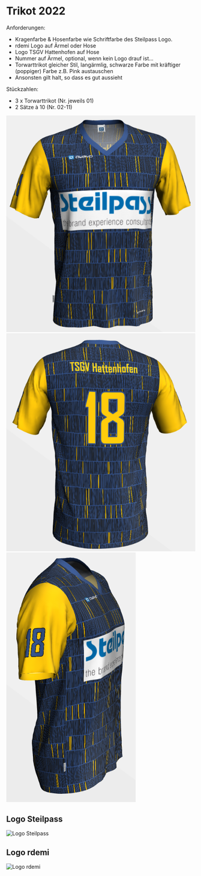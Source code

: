 # Trikot 2022


Anforderungen:

- Kragenfarbe & Hosenfarbe wie Schriftfarbe des Steilpass Logo.
- rdemi Logo auf Ärmel oder Hose
- Logo TSGV Hattenhofen auf Hose
- Nummer auf Ärmel, optional, wenn kein Logo drauf ist...
- Torwarttrikot gleicher Stil, langärmlig, schwarze Farbe mit kräftiger (poppiger) Farbe z.B. Pink austauschen
- Ansonsten gilt halt, so dass es gut aussieht

Stückzahlen:

- 3 x Torwarttrikot (Nr. jeweils 01)
- 2 Sätze à 10 (Nr. 02-11)

![Trikot 2](2022/Trikots/Trikot2.vorne.png "Trikot 2")
![Trikot 2](2022/Trikots/Trikot2.hinten.png "Trikot 2")
![Trikot 2](2022/Trikots/Trikot2.seite.png "Trikot 2")


## Logo Steilpass

![Logo Steilpass](https://www.steilpass.com/wp-content/uploads/Steilpass_Logo_Brand_Consultants_RGB_PNG.png "Logo Steilpass")

## Logo rdemi

![Logo rdemi](https://scontent-muc2-1.xx.fbcdn.net/v/t39.30808-6/292762725_566418041550504_6525700409290096923_n.jpg?_nc_cat=103&ccb=1-7&_nc_sid=09cbfe&_nc_ohc=V8ISWpvwgskAX9PXdK1&_nc_ht=scontent-muc2-1.xx&oh=00_AT8mWy0H2cqWZosGlgz-dULk8-BavVt-S4vAg5brqBw0QA&oe=63325FC6 "Logo rdemi")
